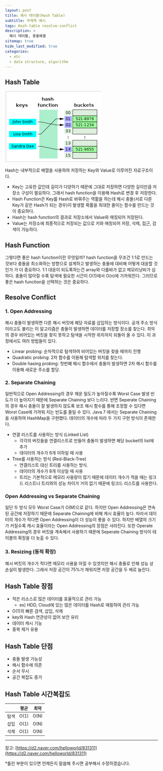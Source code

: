 ```yaml
---
layout: post
title: 해시 테이블(Hash Table)
subtitle: 부제목 예시
tags: Hash-table resolve-conflict
description: >
  해시 테이블, 충돌해결
sitemap: true
hide_last_modified: true
categories:
  - etc
  - data structure, algorithm
---
```


## Hash Table

![](/assets//img/blog/etc/data%20structure%26algorithm/ht_1.PNG)

Hash는 내부적으로 배열을 사용하여 저장하는 Key와 Value로 이루어진 자료구조이다. 
- Key는 고유한 값인데 길이가 다양하기 때문에 그대로 저장하면 다양한 길이만큼 저장소 구성이 필요하다. 그래서 hash function을 이용해 Hash로 변경 후 저장한다.
- Hash Function은 Key를 Hash로 바꿔주는 역활을 하는데 해시 충돌(서로 다른 Key가 같은 Hash가 되는 경우)이 발생할 확률을 최대한 줄이는 함수를 만드는 것이 중요하다.
- Hash는 hash function의 결과로 저장소에서 Value와 매칭되어 저장된다.
- Value는 저장소에 최종적으로 저장되는 값으로 키와 매칭되어 저장, 삭제, 접근, 검색이 가능하다.

## Hash Function
그렇다면 좋은 hash function이란 무엇일까? hash function을 무조건 1:1로 만드는 것보다 충돌을 최소화하는 방향으로 설계하고 발생하는 충돌에 대비해 어떻게 대응할 것인가 가 더 중요하다. 1:1 대응이 되도록하는건 array와 다를바가 없고 메모리낭비가 심하다. 충돌이 많아질 수록 탐색에 필요한 시간이 O(1)에서 O(n)에 가까워진다. 그러므로 좋은 hash function을 선택하는 것은 중요하다.

## Resolve Conflict

### 1. Open Addressing

해시 충돌이 발생하면 다른 해시 버킷에 해당 자료를 삽입하는 방식이다. 공개 주소 방식이라고도 불리는 이 알고리즘은 충돌이 발생하면 데이터를 저장할 장소를 찾는다. 최악의 경우 비어있는 버킷을 찾지 못하고 탐색을 시작한 위치까지 되돌아 올 수 있다. 이 과정에서도 여러 방법들이 있다.
- Linear probing: 순차적으로 탐색하여 비어있는 버킷을 찾을 때까지 진행
- Quadratic probing: 2차 함수를 이용해 탐색할 위치를 찾는다.
- Double hasing probing: 첫번째 해시 함수에서 충돌이 발생하면 2차 해시 함수를 이용해 새로운 주소를 할당.

### 2. Separate Chaining
일반적으로 Open Addressing의 경우 채운 밀도가 높아질수록 Worst Case 발생 빈도가 더 높아지기 때문에 Separate Chaining 보다 느리다. 반면 Seperate Chaining의 경우 해시 충돌이 잘 발생하지 않도록 보조 해시 함수를 통해 조정할 수 있다면 Worst Case에 가까워 지는 빈도를 줄일 수 있다. Java 7 에서는 Separate Chaining을 사용하여 HashMap을 구현했다. 데이터의 개수에 따라 두 가지 구현 방식이 존재한다.
- 연결 리스트를 사용하는 방식 (Linked List)
  - 각각의 버킷들을 연결리스트로 만들어 충돌이 발생하면 해당 bucket의 list에 추가
  - 데이터의 개수가 6개 이하일 때 사용
- Tree를 사용하는 방식 (Red-Black-Tree)
  - 연결리스트 대신 트리를 사용하는 방식.
  - 데이터의 개수가 8개 이상일 때 사용
  - 트리는 기본적으로 메모리 사용량이 많기 때문에 데이터 개수가 적을 때는 링크드 리스트나 트리와의 성능 차이가 거의 없기 때문에 링크드 리스트를 사용한다.

### Open Addressing vs Separate Chaining
일단 두 방식 모두 Worst Case가 O(M)으로 같다. 하지만 Open Addressing은 연속된 공간에 저장하기 때문에 Separate Chaining에 비해 캐시 효율이 높다. 따라서 데이터의 개수가 적다면 Open Addressing이 더 성능이 좋을 수 있다. 하지만 배열의 크기가 커질수록 캐시 효율이라는 Open Addressing의 장점은 사라진다. 또한 Operate Addressing의 경우 버킷을 계속해서 사용하기 때문에 Seperate Chaining 방식이 테이블의 확장을 더 늦출 수 있다.

### 3. Resizing (동적 확장)
해시 버킷의 개수가 적다면 메모리 사용을 아낄 수 있겟지만 해시 충돌로 인해 성능 상 손실이 발생한다. 그래서 저장 공간이 75%가 채워지면 저장 공간을 두 배로 늘린다.

## Hash Table 장점
- 적은 리소스로 많은 데이터를 효율적으로 관리 가능
  - ex) HDD, Cloud에 있는 많은 데이터를 Hash로 매핑하여 관리 가능
- O(1)의 빠른 검색, 삽입, 삭제
- key와 Hash 연관성이 없어 보안 유리
- 데이터 캐시 기능
- 중복 제거 유용

## Hash Table 단점
- 충돌 발생 가능성
- 해시 함수에 의존
- 순서 무시
- 공간 복잡도 증가

## Hash Table 시간복잡도

||평균|최악|
|:---:|:---:|:---:|
탐색|O(1)|O(N)|
삽입|O(1)|O(N)|
삭제|O(1)|O(N)|

---
참고:
[https://d2.naver.com/helloworld/831311](https://d2.naver.com/helloworld/831311)

*틀린 부분이 있으면 언제든지 말씀해 주시면 공부해서 수정하겠습니다.